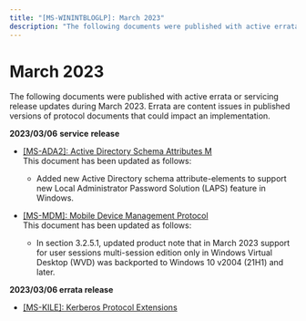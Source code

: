 ```yaml
---
title: "[MS-WININTBLOGLP]: March 2023"
description: "The following documents were published with active errata or servicing release updates during March 2023. Errata are content issues in published"
---
```


# March 2023

<p> </p>
<p>The following documents were published with active errata or
servicing release updates during March 2023. Errata are content issues in
published versions of protocol documents that could impact an implementation.</p>

<p><b>2023/03/06</b> <b>service</b> <b>release</b></p>

<ul><li><p><span><span><span>  </span></span></span><span><a href="/openspecs/windows_protocols/MS-WINERRATA/f3979f77-f842-47e6-b240-93fe50e60bb0">[MS-ADA2]:
Active Directory Schema Attributes M</a></span><span><span><br>
This document has been updated as follows:</span></span></p>

<ul><li><p><span><span>  </span></span>Added
new Active Directory schema attribute-elements to support new Local
Administrator Password Solution (LAPS) feature in Windows. </p>

</li></ul></li><li><p><span><span><span>  </span></span></span><span><a href="/openspecs/windows_protocols/MS-WINERRATA/1732d832-43da-40ed-b950-2d379050d8b7">[MS-MDM]:
Mobile Device Management Protocol</a><br>
</span><span><span>This
document has been updated as follows:</span> </span></p>

<ul><li><p><span><span>  </span></span>In
section 3.2.5.1, updated product note that in March 2023 support for user
sessions multi-session edition only in Windows Virtual Desktop (WVD) was
backported to Windows 10 v2004 (21H1) and later.</p>

</li></ul></li></ul><p><b>2023/03/06 errata release</b></p>

<ul><li><p><span><span> 
</span></span><span><a href="/openspecs/windows_protocols/MS-WINERRATA/c982f6c4-2f70-4dc7-b252-09092e9f1eed">[MS-KILE]:
Kerberos Protocol Extensions</a></span></p>

</li></ul>
                
